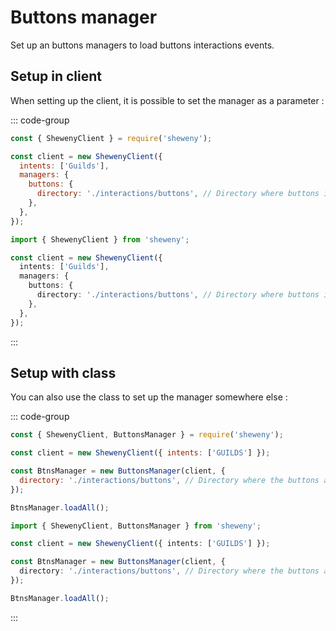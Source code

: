 # Buttons manager

Set up an buttons managers to load buttons interactions events.

## Setup in client

When setting up the client, it is possible to set the manager as a parameter :

::: code-group

```js [Javascript CJS]
const { ShewenyClient } = require('sheweny');

const client = new ShewenyClient({
  intents: ['Guilds'],
  managers: {
    buttons: {
      directory: './interactions/buttons', // Directory where buttons interactions are stored
    },
  },
});
```

```ts [Typescript ESM]
import { ShewenyClient } from 'sheweny';

const client = new ShewenyClient({
  intents: ['Guilds'],
  managers: {
    buttons: {
      directory: './interactions/buttons', // Directory where buttons interactions are stored
    },
  },
});
```

:::

## Setup with class

You can also use the class to set up the manager somewhere else :

::: code-group

```js [Javascript CJS]
const { ShewenyClient, ButtonsManager } = require('sheweny');

const client = new ShewenyClient({ intents: ['GUILDS'] });

const BtnsManager = new ButtonsManager(client, {
  directory: './interactions/buttons', // Directory where the buttons are stored
});

BtnsManager.loadAll();
```

```ts [Typescript ESM]
import { ShewenyClient, ButtonsManager } from 'sheweny';

const client = new ShewenyClient({ intents: ['GUILDS'] });

const BtnsManager = new ButtonsManager(client, {
  directory: './interactions/buttons', // Directory where the buttons are stored
});

BtnsManager.loadAll();
```

:::
